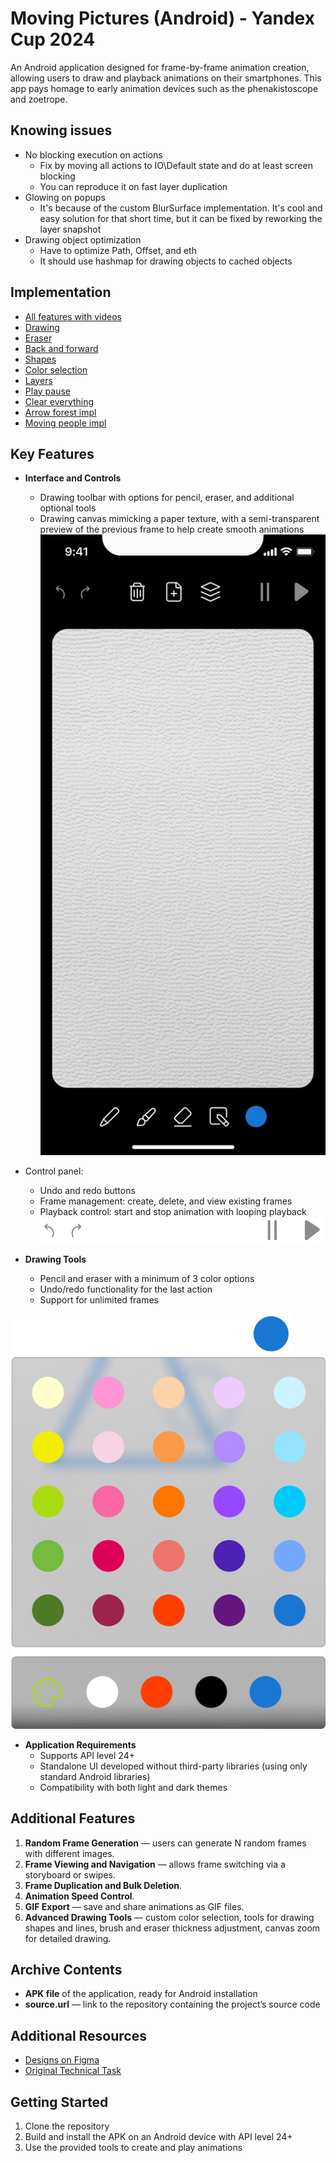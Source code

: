 # Moving Pictures (Android) - Yandex Cup 2024

An Android application designed for frame-by-frame animation creation, allowing users to draw and playback animations on their smartphones. This app pays homage to early animation devices such as the phenakistoscope and zoetrope.

## Knowing issues
- No blocking execution on actions
  - Fix by moving all actions to IO\Default state and do at least screen blocking
  - You can reproduce it on fast layer duplication
- Glowing on popups
  - It's because of the custom BlurSurface implementation. It's cool and easy solution for that short time, but it can be fixed by reworking the layer snapshot
- Drawing object optimization
  - Have to optimize Path, Offset, and eth
  - It should use hashmap for drawing objects to cached objects

## Implementation
- [All features with videos](https://drive.google.com/drive/folders/1MnbSmebaZYbH1EDEs9NnTONmD3n-J2JU?usp=drive_link)
- [Drawing](https://drive.google.com/file/d/125_KzbLbZMrlcfcOHQLezu3oDaFurwyh/view?usp=drive_link)
- [Eraser](https://drive.google.com/file/d/1QdGe01SDlVOQe8Y6mFR0YrsH_LalNPkR/view?usp=drive_link)
- [Back and forward](https://drive.google.com/file/d/1MJXI_uA7aOYTLY2EC_8rx1jsbdiMpis9/view?usp=drive_link)
- [Shapes](https://drive.google.com/file/d/1pHhkPrlmGUVbCZ-8rH9uO4IxuQrepPpk/view?usp=drive_link)
- [Color selection](https://drive.google.com/file/d/1qWJcvMf-kWOI-Xx42fTbNSlNDjU800Jz/view?usp=drive_link)
- [Layers](https://drive.google.com/file/d/1L2RE9M-ifScTN4iVZZylJnwucsvL4SXC/view?usp=drive_link)
- [Play pause](https://drive.google.com/file/d/1gofUeWij20XqOdNcklVOScAfw5N5X524/view?usp=drive_link)
- [Clear everything](https://drive.google.com/file/d/1qexbuGmClx62_Yw71mvwQgHmNQgGd3Uz/view?usp=drive_link)
- [Arrow forest impl](https://drive.google.com/file/d/1NO4IOhxl9qeW_rFrcJnkggUhZ9VL2MDk/view?usp=drive_link)
- [Moving people impl](https://drive.google.com/file/d/1J3NKD13mr3mqF9ABOLWlUX5N8lL8uIDE/view?usp=drive_link)

## Key Features

- **Interface and Controls**
  - Drawing toolbar with options for pencil, eraser, and additional optional tools
  - Drawing canvas mimicking a paper texture, with a semi-transparent preview of the previous frame to help create smooth animations
![Canvas](images/canvas.jpg "Example of Canvas")


- Control panel:
  - Undo and redo buttons
  - Frame management: create, delete, and view existing frames
  - Playback control: start and stop animation with looping playback
![top tool bar](images/header.png "Header")


- **Drawing Tools**
  - Pencil and eraser with a minimum of 3 color options
  - Undo/redo functionality for the last action
  - Support for unlimited frames

![bottom tool bar](images/tab_bar.png "Footer")
![palitra](images/palitra.png "Palitra")


- **Application Requirements**
  - Supports API level 24+
  - Standalone UI developed without third-party libraries (using only standard Android libraries)
  - Compatibility with both light and dark themes

## Additional Features

1. **Random Frame Generation** — users can generate N random frames with different images.
2. **Frame Viewing and Navigation** — allows frame switching via a storyboard or swipes.
3. **Frame Duplication and Bulk Deletion**.
4. **Animation Speed Control**.
5. **GIF Export** — save and share animations as GIF files.
6. **Advanced Drawing Tools** — custom color selection, tools for drawing shapes and lines, brush and eraser thickness adjustment, canvas zoom for detailed drawing.

## Archive Contents

- **APK file** of the application, ready for Android installation
- **source.url** — link to the repository containing the project’s source code

## Additional Resources

- [Designs on Figma](https://www.figma.com/design/6QDUA0q5WZV6Fihhw5vPf7/%D0%9F%D1%80%D0%B8%D0%BB%D0%BE%D0%B6%D0%B5%D0%BD%D0%B8%D0%B5-Yandex-Cup-2024-(Copy)?node-id=0-1&t=5LEGC5cfpOYYAQiA-1)
- [Original Technical Task](https://contest.yandex.ru/contest/69723/problems?lang=ru)


## Getting Started

1. Clone the repository
2. Build and install the APK on an Android device with API level 24+
3. Use the provided tools to create and play animations
